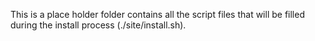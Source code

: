 This is a place holder folder contains all the script files that will be filled during the install process (./site/install.sh).